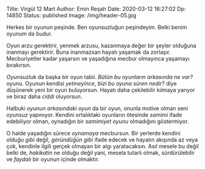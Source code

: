 Title: Virgül 12 Mart
Author: Emin Reşah
Date: 2020-03-12 16:27:02
Dp: 14850
Status: published
Image: /img/header-05.jpg

Herkes bir oyunun peşinde. Ben oyunsuzluğun peşindeyim. Belki benim oyunum da budur. 

Oyun arzu gerektirir, yenmek arzusu, kazanmaya değer bir şeyler olduğuna inanmayı gerektirir. Buna inanmazsan hayatı yaşamak da zorlaşır. Mecburiyetler kadar yaşarsın ve yaşadığına mecbur olmayınca yaşamayı bırakırsın. 

*Oyunsuzluk* da başka bir oyun tabii. *Bütün bu oyunların arkasında ne var?* oyunu. Oyunun kendisi *yetmeyince*, *bizi bu oyuna süren nedir?* diye düşünerek yeni bir oyun buluyorsun. Hayatı daha çekilebilir kılmaya yarıyor ve biraz daha *ciddi* oluyorsun. 

Halbuki *oyunun arkasındaki oyun* da bir oyun, onunla motive olman seni *oyunsuz* yapmıyor. Kendini ortalıktaki oyunların ötesinde *samimi* ifade edebiliyor olman, oynadığın bir *samimiyet oyunu* olmadığını göstermiyor. 

O halde yaşadığın sürece *oynamaya* mecbursun. Bir yerlerde kendini *olduğu gibi* değil, *göründüğün gibi* ifade edecek ve hayatın akışında az veya çok, kendinle ilgili gerçek olmayan bir algı yaratacaksın. Asıl mesele bu değil belki de, *hakikatin* ne olduğu değil yani, mesela tutarlı olmak, sürdürülebilir ve *faydalı* bir oyunun içinde olmaktır.


